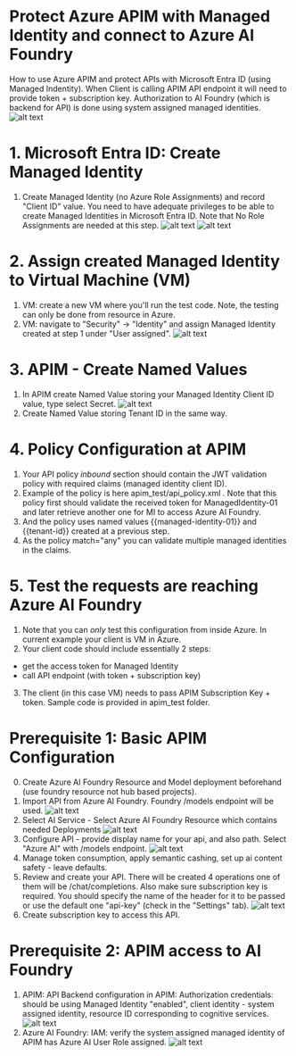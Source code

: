 # Protect Azure APIM with Managed Identity and connect to Azure AI Foundry
How to use Azure APIM and protect APIs with Microsoft Entra ID (using Managed Indentity). When Client is calling APIM API endpoint it will need to provide token + subscription key. Authorization to AI Foundry (which is backend for API) is done using system assigned managed identities. 
![alt text](./images/overview.jpg)

# 1. Microsoft Entra ID: Create Managed Identity
1. Create Managed Identity (no Azure Role Assignments) and record "Client ID" value. You need to have adequate privileges to be able to create Managed Identities in Microsoft Entra ID.
Note that No Role Assignments are needed at this step. 
![alt text](./images/mi_01.png)
![alt text](./images/mi_02.png)

# 2. Assign created Managed Identity to Virtual Machine (VM)
1. VM: create a new VM where you'll run the test code. Note, the testing can only be done from resource in Azure.
2. VM: navigate to "Security" -> "Identity" and assign Managed Identity created at step 1 under "User assigned".
![alt text](./images/vm_01.png)

# 3. APIM - Create Named Values
1. In APIM create Named Value storing your Managed Identity Client ID value, type select Secret. 
![alt text](./images/apim_05.png)
2. Create Named Value storing Tenant ID in the same way.

# 4. Policy Configuration at APIM
1. Your API policy *inbound* section should contain the JWT validation policy with required claims (managed identity client ID).
2. Example of the policy is here apim_test/api_policy.xml . Note that this policy first should validate the received token for ManagedIdentity-01 and later retrieve another one for MI to access Azure AI Foundry. 
3. And the policy uses named values {{managed-identity-01}} and {{tenant-id}} created at a previous step. 
4. As the policy match="any" you can validate multiple managed identities in the claims.

# 5. Test the requests are reaching Azure AI Foundry
1. Note that you can *only* test this configuration from inside Azure. In current example your client is VM in Azure.
2. Your client code should include essentially 2 steps: 
- get the access token for Managed Identity
- call API endpoint (with token + subscription key)
3. The client (in this case VM) needs to pass APIM Subscription Key + token.
Sample code is provided in apim_test folder.


# Prerequisite 1: Basic APIM Configuration
0. Create Azure AI Foundry Resource and Model deployment beforehand (use foundry resource not hub based projects). 
1. Import API from Azure AI Foundry. Foundry /models endpoint will be used. 
![alt text](./images/apim_01.png)
2. Select AI Service - Select Azure AI Foundry Resource which contains needed Deployments ![alt text](./images/apim_02.png)
3. Configure API - provide display name for your api, and also path. Select "Azure AI" with /models endpoint.
![alt text](./images/apim_03.png)
4. Manage token consumption, apply semantic cashing, set up ai content safety - leave defaults. 
5. Review and create your API. There will be created 4 operations one of them will be /chat/completions. Also make sure subscription key is required. You should specify the name of the header for it to be passed or use the default one "api-key" (check in the "Settings" tab).
![alt text](./images/apim_04.png)
6. Create subscription key to access this API.

# Prerequisite 2: APIM access to AI Foundry 
1. APIM: API Backend configuration in APIM: Authorization credentials: should be using Managed Identity "enabled", client identity - system assigned identity, resource ID corresponding to cognitive services.
![alt text](./images/apim_06.png)
2. Azure AI Foundry: IAM: verify the system assigned managed identity of APIM has Azure AI User Role assigned. 
![alt text](./images/aif_01.png)
